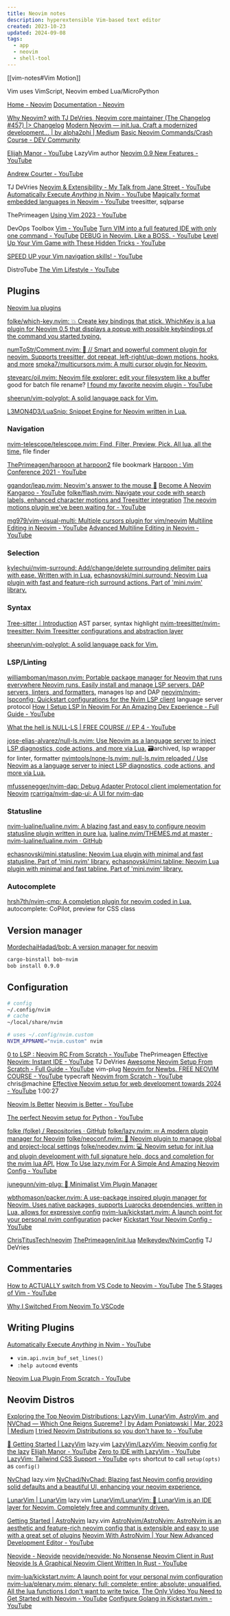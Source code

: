```yaml
---
title: Neovim notes
description: hyperextensible Vim-based text editor
created: 2023-10-23
updated: 2024-09-08
tags:
  - app
  - neovim
  - shell-tool
---
```


[[vim-notes#Vim Motion]]

Vim uses VimScript, Neovim embed Lua/MicroPython

[Home - Neovim](https://neovim.io/)
[Documentation - Neovim](https://neovim.io/doc/)

[Why Neovim? with TJ DeVries, Neovim core maintainer (The Changelog #457) |> Changelog](https://changelog.com/podcast/457)
[Modern Neovim — init.lua. Craft a modernized development… | by alpha2phi | Medium](https://alpha2phi.medium.com/modern-neovim-init-lua-ab1220e3ecc1)
[Basic Neovim Commands/Crash Course - DEV Community](https://dev.to/arafat4693/basic-neovim-commands-4hmi)

[Elijah Manor - YouTube](https://www.youtube.com/@ElijahManor) LazyVim author
[Neovim 0.9 New Features - YouTube](https://www.youtube.com/watch?v=3TRouzuWOuQ)

[Andrew Courter - YouTube](https://www.youtube.com/@ascourter)

TJ DeVries
[Neovim & Extensibility - My Talk from Jane Street - YouTube](https://www.youtube.com/watch?v=MQBr9hwf0BY)
[Automatically Execute _Anything_ in Nvim - YouTube](https://www.youtube.com/watch?v=9gUatBHuXE0)
[Magically format embedded languages in Neovim - YouTube](https://www.youtube.com/watch?v=v3o9YaHBM4Q) treesitter, sqlparse

ThePrimeagen
[Using Vim 2023 - YouTube](https://www.youtube.com/watch?v=FrMRyXtiJkc)

DevOps Toolbox
[Vim - YouTube](https://www.youtube.com/playlist?list=PLmcTCfaoOo_grgVqU7UbOx7_RG9kXPgEr)
[Turn VIM into a full featured IDE with only one command - YouTube](https://www.youtube.com/watch?v=Mtgo-nP_r8Y)
[DEBUG in Neovim. Like a BOSS. - YouTube](https://www.youtube.com/watch?v=RziPWdTzSV8)
[Level Up Your Vim Game with These Hidden Tricks - YouTube](https://www.youtube.com/watch?v=ixJWAP1L6jc)

[SPEED UP your Vim navigation skills! - YouTube](https://www.youtube.com/watch?v=GYVbYCST_Yc)

DistroTube
[The Vim Lifestyle - YouTube](https://www.youtube.com/playlist?list=PL5--8gKSku15tivUyt0D-mERePLEzrWUz)

## Plugins

[Neovim lua plugins](https://nvimluau.dev/)

[folke/which-key.nvim: 💥 Create key bindings that stick. WhichKey is a lua plugin for Neovim 0.5 that displays a popup with possible keybindings of the command you started typing.](https://github.com/folke/which-key.nvim)

[numToStr/Comment.nvim: :brain: // Smart and powerful comment plugin for neovim. Supports treesitter, dot repeat, left-right/up-down motions, hooks, and more](https://github.com/numToStr/Comment.nvim)
[smoka7/multicursors.nvim: A multi cursor plugin for Neovim.](https://github.com/smoka7/multicursors.nvim)

[stevearc/oil.nvim: Neovim file explorer: edit your filesystem like a buffer](https://github.com/stevearc/oil.nvim) good for batch file rename?
[I found my favorite neovim plugin - YouTube](https://www.youtube.com/watch?v=93R9Gk_nI2A)

[sheerun/vim-polyglot: A solid language pack for Vim.](https://github.com/sheerun/vim-polyglot)

[L3MON4D3/LuaSnip: Snippet Engine for Neovim written in Lua.](https://github.com/L3MON4D3/LuaSnip)

### Navigation

[nvim-telescope/telescope.nvim: Find, Filter, Preview, Pick. All lua, all the time.](https://github.com/nvim-telescope/telescope.nvim) file finder

[ThePrimeagen/harpoon at harpoon2](https://github.com/ThePrimeagen/harpoon/tree/harpoon2) file bookmark
[Harpoon : Vim Conference 2021 - YouTube](https://www.youtube.com/watch?v=Qnos8aApa9g)

[ggandor/leap.nvim: Neovim's answer to the mouse 🦘](https://github.com/ggandor/leap.nvim)
[Become A Neovim Kangaroo - YouTube](https://www.youtube.com/watch?v=2KLFjhGjmbI)
[folke/flash.nvim: Navigate your code with search labels, enhanced character motions and Treesitter integration](https://github.com/folke/flash.nvim)
[The neovim motions plugin we've been waiting for - YouTube](https://www.youtube.com/watch?v=GcWYUumEsZo)

[mg979/vim-visual-multi: Multiple cursors plugin for vim/neovim](https://github.com/mg979/vim-visual-multi)
[Multiline Editing in Neovim - YouTube](https://www.youtube.com/watch?v=p4D8-brdrZo)
[Advanced Multiline Editing in Neovim - YouTube](https://www.youtube.com/watch?v=N-X_zjU5INs)

### Selection

[kylechui/nvim-surround: Add/change/delete surrounding delimiter pairs with ease. Written with in Lua.](https://github.com/kylechui/nvim-surround)
[echasnovski/mini.surround: Neovim Lua plugin with fast and feature-rich surround actions. Part of 'mini.nvim' library.](https://github.com/echasnovski/mini.surround)

### Syntax

[Tree-sitter｜Introduction](https://tree-sitter.github.io/tree-sitter/) AST parser, syntax highlight
[nvim-treesitter/nvim-treesitter: Nvim Treesitter configurations and abstraction layer](https://github.com/nvim-treesitter/nvim-treesitter)

[sheerun/vim-polyglot: A solid language pack for Vim.](https://github.com/sheerun/vim-polyglot)

### LSP/Linting

[williamboman/mason.nvim: Portable package manager for Neovim that runs everywhere Neovim runs. Easily install and manage LSP servers, DAP servers, linters, and formatters.](https://github.com/williamboman/mason.nvim) manages lsp and DAP
[neovim/nvim-lspconfig: Quickstart configurations for the Nvim LSP client](https://github.com/neovim/nvim-lspconfig) language server protocol
[How I Setup LSP In Neovim For An Amazing Dev Experience - Full Guide - YouTube](https://www.youtube.com/watch?v=NL8D8EkphUw)

[What the hell is NULL-LS | FREE COURSE // EP 4 - YouTube](https://www.youtube.com/watch?v=SxuwQJ0JHMU)

[jose-elias-alvarez/null-ls.nvim: Use Neovim as a language server to inject LSP diagnostics, code actions, and more via Lua.](https://github.com/jose-elias-alvarez/null-ls.nvim) 🗃️archived, lsp wrapper for linter, formatter
[nvimtools/none-ls.nvim: null-ls.nvim reloaded / Use Neovim as a language server to inject LSP diagnostics, code actions, and more via Lua.](https://github.com/nvimtools/none-ls.nvim)

[mfussenegger/nvim-dap: Debug Adapter Protocol client implementation for Neovim](https://github.com/mfussenegger/nvim-dap)
[rcarriga/nvim-dap-ui: A UI for nvim-dap](https://github.com/rcarriga/nvim-dap-ui)

### Statusline

[nvim-lualine/lualine.nvim: A blazing fast and easy to configure neovim statusline plugin written in pure lua.](https://github.com/nvim-lualine/lualine.nvim)
[lualine.nvim/THEMES.md at master · nvim-lualine/lualine.nvim · GitHub](https://github.com/nvim-lualine/lualine.nvim/blob/master/THEMES.md)

[echasnovski/mini.statusline: Neovim Lua plugin with minimal and fast statusline. Part of 'mini.nvim' library.](https://github.com/echasnovski/mini.statusline)
[echasnovski/mini.tabline: Neovim Lua plugin with minimal and fast tabline. Part of 'mini.nvim' library.](https://github.com/echasnovski/mini.tabline)

### Autocomplete

[hrsh7th/nvim-cmp: A completion plugin for neovim coded in Lua.](https://github.com/hrsh7th/nvim-cmp) autocomplete: CoPilot, preview for CSS class

## Version manager

[MordechaiHadad/bob: A version manager for neovim](https://github.com/MordechaiHadad/bob)

```sh
cargo-binstall bob-nvim
bob install 0.9.0
```

## Configuration

```sh
# config
~/.config/nvim
# cache
~/local/share/nvim
```

```sh
# uses ~/.config/nvim.custom
NVIM_APPNAME="nvim.custom" nvim
```

[0 to LSP : Neovim RC From Scratch - YouTube](https://www.youtube.com/watch?v=w7i4amO_zaE) ThePrimeagen
[Effective Neovim: Instant IDE - YouTube](https://www.youtube.com/watch?v=stqUbv-5u2s) TJ DeVries
[Awesome Neovim Setup From Scratch - Full Guide - YouTube](https://www.youtube.com/watch?v=JWReY93Vl6g) vim-plug
[Neovim for Newbs. FREE NEOVIM COURSE - YouTube](https://www.youtube.com/playlist?list=PLsz00TDipIffreIaUNk64KxTIkQaGguqn) typecraft
[Neovim from Scratch - YouTube](https://www.youtube.com/playlist?list=PLhoH5vyxr6Qq41NFL4GvhFp-WLd5xzIzZ) chris@machine
[Effective Neovim setup for web development towards 2024 - YouTube](https://www.youtube.com/watch?v=fFHlfbKVi30) 1:00:27

[Neovim Is Better](https://christitus.com/neovim-is-better/)
[Neovim is Better - YouTube](https://www.youtube.com/watch?v=6VbOLOuiHUI)

[The perfect Neovim setup for Python - YouTube](https://www.youtube.com/watch?v=4BnVeOUeZxc)

[folke (folke) / Repositories · GitHub](https://github.com/folke?tab=repositories&type=source)
[folke/lazy.nvim: 💤 A modern plugin manager for Neovim](https://github.com/folke/lazy.nvim)
[folke/neoconf.nvim: 💼 Neovim plugin to manage global and project-local settings](https://github.com/folke/neoconf.nvim)
[folke/neodev.nvim: 💻 Neovim setup for init.lua and plugin development with full signature help, docs and completion for the nvim lua API.](https://github.com/folke/neodev.nvim)
[How To Use lazy.nvim For A Simple And Amazing Neovim Config - YouTube](https://www.youtube.com/watch?v=6mxWayq-s9I)

[junegunn/vim-plug: :hibiscus: Minimalist Vim Plugin Manager](https://github.com/junegunn/vim-plug)

[wbthomason/packer.nvim: A use-package inspired plugin manager for Neovim. Uses native packages, supports Luarocks dependencies, written in Lua, allows for expressive config](https://github.com/wbthomason/packer.nvim)
[nvim-lua/kickstart.nvim: A launch point for your personal nvim configuration](https://github.com/nvim-lua/kickstart.nvim) packer
[Kickstart Your Neovim Config - YouTube](https://www.youtube.com/watch?v=hnTXJGm8VBA)

[ChrisTitusTech/neovim](https://github.com/ChrisTitusTech/Neovim)
[ThePrimeagen/init.lua](https://github.com/ThePrimeagen/init.lua)
[Melkeydev/NvimConfig](https://github.com/Melkeydev/NvimConfig) TJ DeVries

## Commentaries

[How to ACTUALLY switch from VS Code to Neovim - YouTube](https://www.youtube.com/watch?v=aCgDs8Nv-jo)
[The 5 Stages of Vim - YouTube](https://www.youtube.com/watch?v=uYXlgZKdsFM)

[Why I Switched From Neovim To VSCode](https://www.nexxel.dev/blog/neovim-to-vscode)

## Writing Plugins

[Automatically Execute _Anything_ in Nvim - YouTube](https://www.youtube.com/watch?v=9gUatBHuXE0)

- `vim.api.nvim_buf_set_lines()`
- `:help autocmd` events

[Neovim Lua Plugin From Scratch - YouTube](https://www.youtube.com/watch?v=n4Lp4cV8YR0)

## Neovim Distros

[Exploring the Top Neovim Distributions: LazyVim, LunarVim, AstroVim, and NVChad — Which One Reigns Supreme? | by Adam Poniatowski | Mar, 2023 | Medium](https://medium.com/@adaml.poniatowski/exploring-the-top-neovim-distributions-lazyvim-lunarvim-astrovim-and-nvchad-which-one-reigns-3adcdbfa478d)
[I tried Neovim Distributions so you don't have to - YouTube](https://www.youtube.com/watch?v=bbHtl0Pxzj8)

[🚀 Getting Started | LazyVim](https://www.lazyvim.org/) lazy.vim
[LazyVim/LazyVim: Neovim config for the lazy](https://github.com/LazyVim/LazyVim)
[Elijah Manor - YouTube](https://www.youtube.com/@ElijahManor)
[Zero to IDE with LazyVim - YouTube](https://www.youtube.com/watch?v=N93cTbtLCIM)
[LazyVim: Tailwind CSS Support - YouTube](https://www.youtube.com/watch?v=_NiWhZeR-MY)
`opts` shortcut to call `setup(opts)` as `config()`

[NvChad](https://nvchad.com/) lazy.vim
[NvChad/NvChad: Blazing fast Neovim config providing solid defaults and a beautiful UI, enhancing your neovim experience.](https://github.com/NvChad/NvChad)

[LunarVim | LunarVim](https://www.lunarvim.org/) lazy.vim
[LunarVim/LunarVim: 🌙 LunarVim is an IDE layer for Neovim. Completely free and community driven.](https://github.com/lunarvim/lunarvim)

[Getting Started | AstroNvim](https://astronvim.com/) lazy.vim
[AstroNvim/AstroNvim: AstroNvim is an aesthetic and feature-rich neovim config that is extensible and easy to use with a great set of plugins](https://github.com/AstroNvim/AstroNvim)
[Neovim With AstroNvim | Your New Advanced Development Editor - YouTube](https://www.youtube.com/watch?v=GEHPiZ10gOk)

[Neovide - Neovide](https://neovide.dev/)
[neovide/neovide: No Nonsense Neovim Client in Rust](https://github.com/neovide/neovide)
[Neovide Is A Graphical Neovim Client Written In Rust - YouTube](https://www.youtube.com/watch?v=Vd5AACp6GG0)

[nvim-lua/kickstart.nvim: A launch point for your personal nvim configuration](https://github.com/nvim-lua/kickstart.nvim)
[nvim-lua/plenary.nvim: plenary: full; complete; entire; absolute; unqualified. All the lua functions I don't want to write twice.](https://github.com/nvim-lua/plenary.nvim)
[The Only Video You Need to Get Started with Neovim - YouTube](https://www.youtube.com/watch?v=m8C0Cq9Uv9o)
[Configure Golang in Kickstart.nvim - YouTube](https://www.youtube.com/watch?v=CNYqPnaCgJw)
